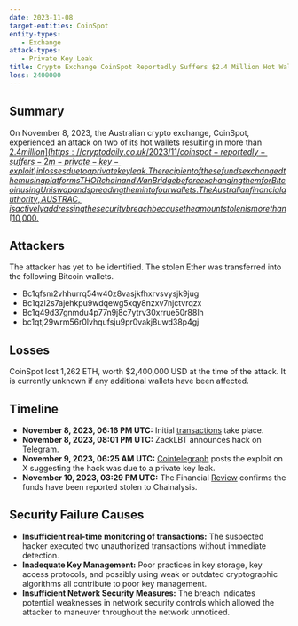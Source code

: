 ```yaml
---
date: 2023-11-08
target-entities: CoinSpot
entity-types: 
   - Exchange
attack-types:
   - Private Key Leak
title: Crypto Exchange CoinSpot Reportedly Suffers $2.4 Million Hot Wallet Hack
loss: 2400000
---
```


## Summary

On November 8, 2023, the Australian crypto exchange, CoinSpot, experienced an attack on two of its hot wallets resulting in more than [$2.4 million](https://cryptodaily.co.uk/2023/11/coinspot-reportedly-suffers-2m-private-key-exploit) in losses due to a private key leak. The recipient of these funds exchanged them using platforms THORchain and Wan Bridge before exchanging them for Bitcoin using Uniswap and spreading them into four wallets. The Australian financial authority, AUSTRAC, is actively addressing the security breach because the amount stolen is more than [$10,000.](www.austrac.gov.au/sites/default/files/2021-11/AUSTRAC%20draft%20guidance%20-%20reporting%20multiple%20cash%20transactions_0.pdf)  

## Attackers

The attacker has yet to be identified. The stolen Ether was transferred into the following Bitcoin wallets.

   - Bc1qfsm2vhhurrq54w40z8vasjkfhxrvsvysjk9jug
   - Bc1qzl2s7ajehkpu9wdqewg5xqy8nzxv7njctvrqzx
   - Bc1q49d37gnmdu4p77n9j8c7ytrv30xrrue50r88lh
   - bc1qtj29wrm56r0lvhqufsju9pr0vakj8uwd38p4gj 

## Losses

CoinSpot lost 1,262 ETH, worth $2,400,000 USD at the time of the attack. It is currently unknown if any additional wallets have been affected. 

## Timeline

   - **November 8, 2023, 06:16 PM UTC:** Initial [transactions](https://etherscan.io/address/0x326dc417d96c72349FA3d1fda4aE9C1c77FD89B8) take place.
   - **November 8, 2023, 08:01 PM UTC:** ZackLBT announces hack on [Telegram.](https://t.me/investigations/70) 
   - **November 9, 2023, 06:25 AM UTC:** [Cointelegraph](https://twitter.com/Cointelegraph/status/1722485447723745448) posts the exploit on X suggesting the hack was due to a private key leak. 
   - **November 10, 2023, 03:29 PM UTC:** The Financial [Review](https://www.afr.com/technology/crypto-hack-suggests-australia-s-coinspot-exchange-has-been-compromised-20231110-p5eizc) confirms the funds have been reported stolen to Chainalysis.

## Security Failure Causes

   - **Insufficient real-time monitoring of transactions:**  The suspected hacker executed two unauthorized transactions without immediate detection.
   - **Inadequate Key Management:** Poor practices in key storage, key access protocols, and possibly using weak or outdated cryptographic algorithms all contribute to poor key management.
   - **Insufficient Network Security Measures:** The breach indicates potential weaknesses in network security controls which allowed the attacker to maneuver throughout the network unnoticed. 
